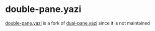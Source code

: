 # double-pane.yazi

[double-pane.yazi](https://github.com/exakey/double-pane.yazi) is a fork of [dual-pane.yazi](https://github.com/dawsers/dual-pane.yazi) since it is not maintained
